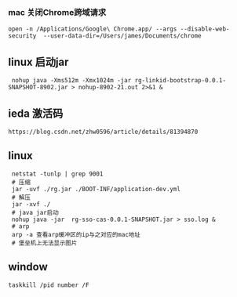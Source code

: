 ### mac 关闭Chrome跨域请求
```shell
open -n /Applications/Google\ Chrome.app/ --args --disable-web-security  --user-data-dir=/Users/james/Documents/chrome 
```

## linux 启动jar
```shell
 nohup java -Xms512m -Xmx1024m -jar rg-linkid-bootstrap-0.0.1-SNAPSHOT-8902.jar > nohup-8902-21.out 2>&1 &
```
## ieda 激活码
```shell
https://blog.csdn.net/zhw0596/article/details/81394870
```
##  linux 
```shell
 netstat -tunlp | grep 9001
 # 压缩
 jar -uvf ./rg.jar ./BOOT-INF/application-dev.yml
 # 解压
 jar -xvf ./
 # java jar启动
 nohup java -jar  rg-sso-cas-0.0.1-SNAPSHOT.jar > sso.log &
 # arp 
 arp -a 查看arp缓冲区的ip与之对应的mac地址
 # 堡垒机上无法显示图片
```
## window 
```shell
taskkill /pid number /F
```
